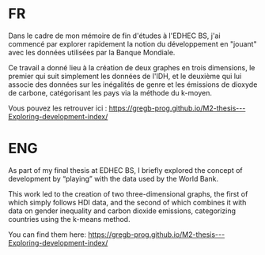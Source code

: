 # FR

Dans le cadre de mon mémoire de fin d'études à l'EDHEC BS, j'ai commencé par explorer rapidement la notion du développement en "jouant" avec les données utilisées par la Banque Mondiale. 

Ce travail a donné lieu à la création de deux graphes en trois dimensions, le premier qui suit simplement les données de l'IDH, et le deuxième qui lui associe des données sur les inégalités de genre et les émissions de dioxyde de carbone, catégorisant les pays via la méthode du k-moyen.

Vous pouvez les retrouver ici : https://gregb-prog.github.io/M2-thesis---Exploring-development-index/

# ENG

As part of my final thesis at EDHEC BS, I briefly explored the concept of development by “playing” with the data used by the World Bank. 

This work led to the creation of two three-dimensional graphs, the first of which simply follows HDI data, and the second of which combines it with data on gender inequality and carbon dioxide emissions, categorizing countries using the k-means method.

You can find them here: https://gregb-prog.github.io/M2-thesis---Exploring-development-index/
